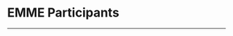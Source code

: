 # EMME Participants
---

<Template>

## Name 

*Position Title*

+ email:
+ about me:

<replace your number with your info given the template>

1. 

2. 
## Mario Muscarella 
Assistant Professor

email: memuscarella@alaska.edu


3.
**Tracie** 

4. 

5. ##Ariane Peralta 

6. 

7. 

8. Grant Wright
Hello World, interests include toxicology, emerging contaminants, environmental policy, etc.

9. 

10. 

11. 

12. Jasper

13. 

14. 

15. 

16. 

17. 

18. 

19. 

20. 





